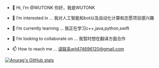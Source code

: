 - 👋 Hi, I’m @WUTONK
  你好，我是WUTONK

- 👀 I’m interested in ...
  我对人工智能和bot以及自动化计算和志愿项目感兴趣
  
- 🌱 I’m currently learning ...
我正在学习c++,java,python,swift

- 💞️ I’m looking to collaborate on ...
我暂时想在翻译方面合作

- 📫 How to reach me ...
请联系wjt474696120@gmail.com


[![Anurag's GitHub stats](https://github-readme-stats.vercel.app/api?username=WUTONK&show_icons=true&theme=radical)](https://github.com/anuraghazra/github-readme-stats)
<!---
WUTONK/WUTONK is a ✨ special ✨ repository because its `README.md` (this file) appears on your GitHub profile.
You can click the Preview link to take a look at your changes.
--->
